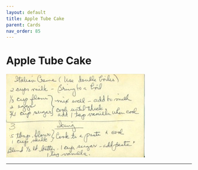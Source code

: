 ```yaml
---
layout: default
title: Apple Tube Cake
parent: Cards
nav_order: 85
---
```


# Apple Tube Cake
![Apple Tube Cake](/recipe-images/index-cards/index-card-08-back.jpg)

---
